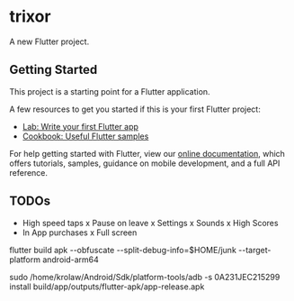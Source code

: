 # trixor

A new Flutter project.

## Getting Started

This project is a starting point for a Flutter application.

A few resources to get you started if this is your first Flutter project:

- [Lab: Write your first Flutter app](https://flutter.dev/docs/get-started/codelab)
- [Cookbook: Useful Flutter samples](https://flutter.dev/docs/cookbook)

For help getting started with Flutter, view our
[online documentation](https://flutter.dev/docs), which offers tutorials,
samples, guidance on mobile development, and a full API reference.

## TODOs
- High speed taps
x Pause on leave
x Settings
x Sounds
x High Scores
- In App purchases
x Full screen



flutter build apk --obfuscate --split-debug-info=$HOME/junk --target-platform android-arm64

sudo /home/krolaw/Android/Sdk/platform-tools/adb -s 0A231JEC215299 install build/app/outputs/flutter-apk/app-release.apk